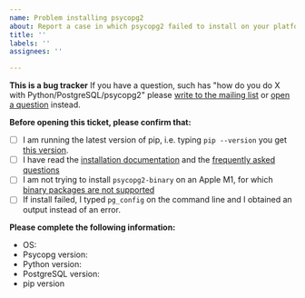 ```yaml
---
name: Problem installing psycopg2
about: Report a case in which psycopg2 failed to install on your platform
title: ''
labels: ''
assignees: ''

---
```


**This is a bug tracker**
If you have a question, such has "how do you do X with Python/PostgreSQL/psycopg2" please [write to the mailing list](https://lists.postgresql.org/manage/) or [open a question](https://github.com/psycopg/psycopg2/discussions) instead.

**Before opening this ticket, please confirm that:**
- [ ] I am running the latest version of pip, i.e. typing ``pip --version`` you get [this version](https://pypi.org/project/pip/).
- [ ] I have read the [installation documentation](https://www.psycopg.org/docs/install.html) and the [frequently asked questions](https://www.psycopg.org/docs/faq.html)
- [ ] I am not trying to install `psycopg2-binary` on an Apple M1, for which [binary packages are not supported](https://github.com/psycopg/psycopg2/issues/1286)
- [ ] If install failed, I typed `pg_config` on the command line and I obtained an output instead of an error.

**Please complete the following information:**
- OS:
- Psycopg version:
- Python version:
- PostgreSQL version:
- pip version
